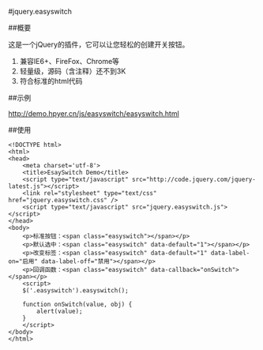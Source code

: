 #jquery.easyswitch

##概要

这是一个jQuery的插件，它可以让您轻松的创建开关按钮。

1. 兼容IE6+、FireFox、Chrome等
2. 轻量级，源码（含注释）还不到3K
3. 符合标准的html代码

##示例

http://demo.hpyer.cn/js/easyswitch/easyswitch.html

##使用

    <!DOCTYPE html>
    <html>
    <head>
        <meta charset='utf-8'>
        <title>EsaySwitch Demo</title>
        <script type="text/javascript" src="http://code.jquery.com/jquery-latest.js"></script>
        <link rel="stylesheet" type="text/css" href="jquery.easyswitch.css" />
        <script type="text/javascript" src="jquery.easyswitch.js"></script>
    </head>
    <body>
        <p>标准按钮：<span class="easyswitch"></span></p>
        <p>默认选中：<span class="easyswitch" data-default="1"></span></p>
        <p>改变标签：<span class="easyswitch" data-default="1" data-label-on="启用" data-label-off="禁用"></span></p>
        <p>回调函数：<span class="easyswitch" data-callback="onSwitch"></span></p>
        <script>
        $('.easyswitch').easyswitch();

        function onSwitch(value, obj) {
            alert(value);
        }
        </script>
    </body>
    </html>
